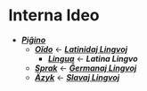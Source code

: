 # Interna Ideo

* [***Piĝino***](pighino.md)
  * [***Oĭdo***](oido.md) ← [***Latinidaj Lingvoj***](latinidaj/README.md)
    * [***Lingua***](lingua.md) ← ***Latina Lingvo***
  * [***Sprak***](sprak.md) ← [***Ĝermanaj Lingvoj***](ghermanaj/README.md)
  * [***Äzyk***](jazyk.md) ← [***Slavaj Lingvoj***](slavaj/README.md)



